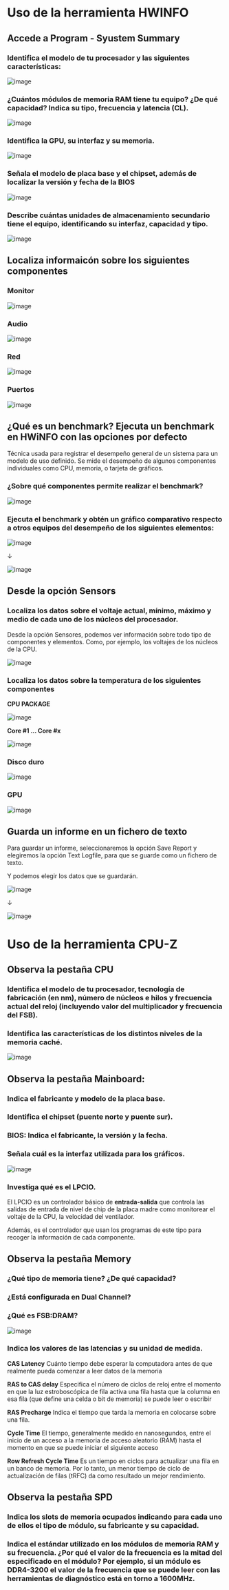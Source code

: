 # Uso de la herramienta HWINFO

## Accede a Program - Syustem Summary

### Identifica el modelo de tu procesador y las siguientes características:

![image](https://github.com/user-attachments/assets/e5632890-1158-41dc-9b6b-f54a607b6b4d)

### ¿Cuántos módulos de memoria RAM tiene tu equipo? ¿De qué capacidad? Indica su tipo, frecuencia y latencia (CL).

![image](https://github.com/user-attachments/assets/4c5abc1b-3077-41c9-979d-8be54cf71d91)

### Identifica la GPU, su interfaz y su memoria. 

![image](https://github.com/user-attachments/assets/6a1d337c-b88d-4081-9d02-c99882499236)

### Señala el modelo de placa base y el chipset, además de localizar la versión y fecha de la BIOS

![image](https://github.com/user-attachments/assets/449e3f16-c2d7-4909-86b5-677537fee7d5)

### Describe cuántas unidades de almacenamiento secundario tiene el equipo, identificando su interfaz, capacidad y tipo.

![image](https://github.com/user-attachments/assets/b3beeef2-6864-4b2a-ade7-990711023f0d)

## Localiza informaicón sobre los siguientes componentes

### Monitor

![image](https://github.com/user-attachments/assets/249cecf5-bef4-4b32-b50b-8fecdbbfd951)

### Audio

![image](https://github.com/user-attachments/assets/1368654c-300c-4b85-b3d5-dbf8b64b7bf0)

### Red

![image](https://github.com/user-attachments/assets/853a7951-3683-425d-a995-369c580b1318)

### Puertos

![image](https://github.com/user-attachments/assets/6407273e-d177-4b30-b8e4-8f3e79ad6641)

## ¿Qué es un benchmark? Ejecuta un benchmark en HWiNFO con las opciones por defecto

Técnica usada para registrar el desempeño general de un sistema para un modelo de uso definido. 
Se mide el desempeño de algunos componentes individuales como CPU, memoria, o tarjeta de gráficos.

### ¿Sobre qué componentes permite realizar el benchmark? 

![image](https://github.com/user-attachments/assets/c8ce5bd4-9537-4b22-8f25-9092df54628c)

### Ejecuta el benchmark y obtén un gráfico comparativo respecto a otros equipos del desempeño de los siguientes elementos: 

![image](https://github.com/user-attachments/assets/2e53741a-5d2e-4dc7-b4cc-461ede11c6c2)

↓

![image](https://github.com/user-attachments/assets/4c6e4fb7-de75-4871-af42-f1bfb9f91584)

## Desde la opción Sensors

### Localiza los datos sobre el voltaje actual, mínimo, máximo y medio de cada uno de los núcleos del procesador. 

Desde la opción Sensores, podemos ver información sobre todo tipo de componentes y elementos. 
Como, por ejemplo, los voltajes de los núcleos de la CPU.

![image](https://github.com/user-attachments/assets/da06d325-2344-4e3e-8ef5-0270b3a116c2)

### Localiza los datos sobre la temperatura de los siguientes componentes

**CPU PACKAGE**

![image](https://github.com/user-attachments/assets/ee2769a6-c244-48e8-b6f2-9273a6e43a71)

**Core #1 ... Core #x**

![image](https://github.com/user-attachments/assets/b1245a2f-f676-4c53-ae5d-6030a1317ecf)

### Disco duro

![image](https://github.com/user-attachments/assets/b86b611e-d2b5-413e-8d88-0b6f4dd39377)

### GPU 

![image](https://github.com/user-attachments/assets/7062a2f2-74a6-4a69-a0cb-78fa0ebc821f)

## Guarda un informe en un fichero de texto

Para guardar un informe, seleccionaremos la opción Save Report y elegiremos la opción Text Logfile, para que se guarde como un fichero de texto. 

Y podemos elegir los datos que se guardarán. 

![image](https://github.com/user-attachments/assets/b14c0fa6-69cf-4a26-8507-412c1d81204f)

↓

![image](https://github.com/user-attachments/assets/67688437-6691-42e5-89ec-067ff2d3b6d6)

# Uso de la herramienta CPU-Z 

## Observa la pestaña CPU

###  Identifica el modelo de tu procesador, tecnología de fabricación (en nm), número de núcleos e hilos y frecuencia actual del reloj (incluyendo valor del multiplicador y frecuencia del FSB). 

### Identifica las características de los distintos niveles de la memoria caché. 

![image](https://github.com/user-attachments/assets/a574f763-4b03-44b5-9841-5c5d2b6526b6)

## Observa la pestaña Mainboard:

### Indica el fabricante y modelo de la placa base.
### Identifica el chipset (puente norte y puente sur).
### BIOS: Indica el fabricante, la versión y la fecha. 
### Señala cuál es la interfaz utilizada para los gráficos. 

![image](https://github.com/user-attachments/assets/1cb8d7ff-6342-40af-8681-636db1e4c4b6)

### Investiga qué es el LPCIO.

El LPCIO es un controlador básico de **entrada-salida** que controla las salidas de entrada de nivel de chip de la placa madre como monitorear el voltaje de la CPU, la velocidad del ventilador. 

Además, es el controlador que usan los programas de este tipo para recoger la información de cada componente.

## Observa la pestaña Memory

### ¿Qué tipo de memoria tiene? ¿De qué capacidad?
### ¿Está configurada en Dual Channel? 
### ¿Qué es FSB:DRAM? 

![image](https://github.com/user-attachments/assets/13bf3fb5-5788-4cf4-8457-e6dbf4bc02de)

### Indica los valores de las latencias y su unidad de medida.

**CAS Latency**
Cuánto tiempo debe esperar la computadora antes de que realmente pueda comenzar a leer datos de la memoria 

**RAS to CAS delay**
Especifica el número de ciclos de reloj entre el momento en que la luz estroboscópica de fila activa una fila hasta que la columna en esa fila (que define una celda o bit de memoria) se puede leer o escribir 

**RAS Precharge**
Indica el tiempo que tarda la memoria en colocarse sobre una fila.

**Cycle Time**
El tiempo, generalmente medido en nanosegundos, entre el inicio de un acceso a la memoria de acceso aleatorio (RAM) hasta el momento en que se puede iniciar el siguiente acceso 

**Row Refresh Cycle Time**
Es un tiempo en ciclos para actualizar una fila en un banco de memoria. Por lo tanto, un menor tiempo de ciclo de actualización de filas (tRFC) da como resultado un mejor rendimiento.

## Observa la pestaña SPD

### Indica los slots de memoria ocupados indicando para cada uno de ellos el tipo de módulo, su fabricante y su capacidad. 

### Indica el estándar utilizado en los módulos de memoria RAM y su frecuencia. ¿Por qué el valor de la frecuencia es la mitad del especificado en el módulo? Por ejemplo, si un módulo es DDR4-3200 el valor de la frecuencia que se puede leer con las herramientas de diagnóstico está en torno a 1600MHz. 

###
































































